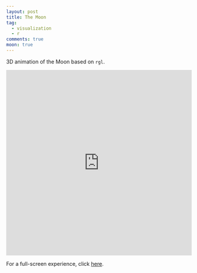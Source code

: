 ```yaml
---
layout: post
title: The Moon
tag:
  - visualization
  - r
comments: true
moon: true
---
```


3D animation of the Moon based on `rgl`.

<iframe src="https://moon.shawenyao.com" style="border:none;height:500px;width:500px;" scrolling="no"></iframe>

For a full-screen experience, click [here](https://moon.shawenyao.com).
